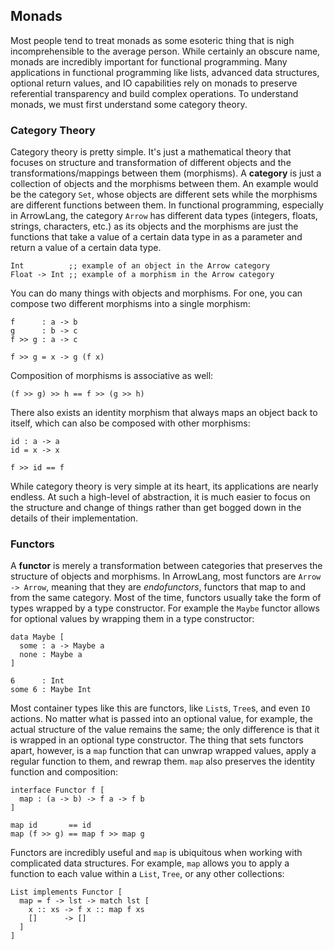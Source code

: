 ## Monads

Most people tend to treat monads as some esoteric thing that is nigh incomprehensible to the average person. While certainly an obscure name, monads are incredibly important for functional programming. Many applications in functional programming like lists, advanced data structures, optional return values, and IO capabilities rely on monads to preserve referential transparency and build complex operations. To understand monads, we must first understand some category theory.

### Category Theory

Category theory is pretty simple. It's just a mathematical theory that focuses on structure and transformation of different objects and the transformations/mappings between them (morphisms). A **category** is just a collection of objects and the morphisms between them. An example would be the category `Set`, whose objects are different sets while the morphisms are different functions between them. In functional programming, especially in ArrowLang, the category `Arrow` has different data types (integers, floats, strings, characters, etc.) as its objects and the morphisms are just the functions that take a value of a certain data type in as a parameter and return a value of a certain data type.
```
Int          ;; example of an object in the Arrow category
Float -> Int ;; example of a morphism in the Arrow category
```
You can do many things with objects and morphisms. For one, you can compose two different morphisms into a single morphism:
```
f      : a -> b
g      : b -> c
f >> g : a -> c

f >> g = x -> g (f x)
```
Composition of morphisms is associative as well:
```
(f >> g) >> h == f >> (g >> h)
```
There also exists an identity morphism that always maps an object back to itself, which can also be composed with other morphisms:
```
id : a -> a
id = x -> x

f >> id == f
```
While category theory is very simple at its heart, its applications are nearly endless. At such a high-level of abstraction, it is much easier to focus on the structure and change of things rather than get bogged down in the details of their implementation.

### Functors

A **functor** is merely a transformation between categories that preserves the structure of objects and morphisms. In ArrowLang, most functors are `Arrow -> Arrow`, meaning that they are *endofunctors*, functors that map to and from the same category. Most of the time, functors usually take the form of types wrapped by a type constructor. For example the `Maybe` functor allows for optional values by wrapping them in a type constructor:
```
data Maybe [
  some : a -> Maybe a
  none : Maybe a
]

6      : Int
some 6 : Maybe Int
```
Most container types like this are functors, like `List`s, `Tree`s, and even `IO` actions. No matter what is passed into an optional value, for example, the actual structure of the value remains the same; the only difference is that it is wrapped in an optional type constructor. The thing that sets functors apart, however, is a `map` function that can unwrap wrapped values, apply a regular function to them, and rewrap them. `map` also preserves the identity function and composition:
```
interface Functor f [
  map : (a -> b) -> f a -> f b
]

map id       == id
map (f >> g) == map f >> map g
```
Functors are incredibly useful and `map` is ubiquitous when working with complicated data structures. For example, `map` allows you to apply a function to each value within a `List`, `Tree`, or any other collections:
```
List implements Functor [
  map = f -> lst -> match lst [
    x :: xs -> f x :: map f xs
    []      -> []
  ]
]
```
